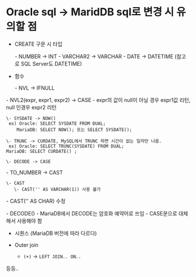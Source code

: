 # Oracle sql -> MaridDB sql로 변경 시 유의할 점

- CREATE 구문 시 타입

  \- NUMBER -> INT
  \- VARCHAR2 -> VARCHAR
  \- DATE -> DATETIME (참고로 SQL Server도 DATETIME)

- 함수

    \- NVL -> IFNULL
    
\- NVL2(expr, expr1, expr2) -> CASE
     \- expr의 값이 null이 아닐 경우 expr1값 리턴, null 인경우 expr2 리턴
    
    \- SYSDATE -> NOW()
     ex) Oracle: SELECT SYSDATE FROM DUAL;
        MariaDB: SELECT NOW(); 또는 SELECT SYSDATE();
    
    \- TRUNC -> CURDATE, MySQL에서 TRUNC 하면 시간이 없는 일자만 나옴.
     ex) Oracle: SELECT TRUNC(SYSDATE) FROM DUAL;
    MariaDB: SELECT CURDATE() ;
    
    \- DECODE -> CASE
    
\- TO_NUMBER -> CAST
    
    \- CAST
       \- CAST('' AS VARCHAR(1)) 사용 불가
   \- CAST('' AS CHAR) 수정
    
\- DECODE()
       \- MariaDB에서 DECODE는 암호화 예약어로 쓰임
   \- CASE문으로 대체해서 사용해야 함
    
- 시퀀스 (MariaDB 버전에 따라 다르다)

- Outer join

  - `(+)`  ->  `LEFT JOIN.. ON..` 



등등..